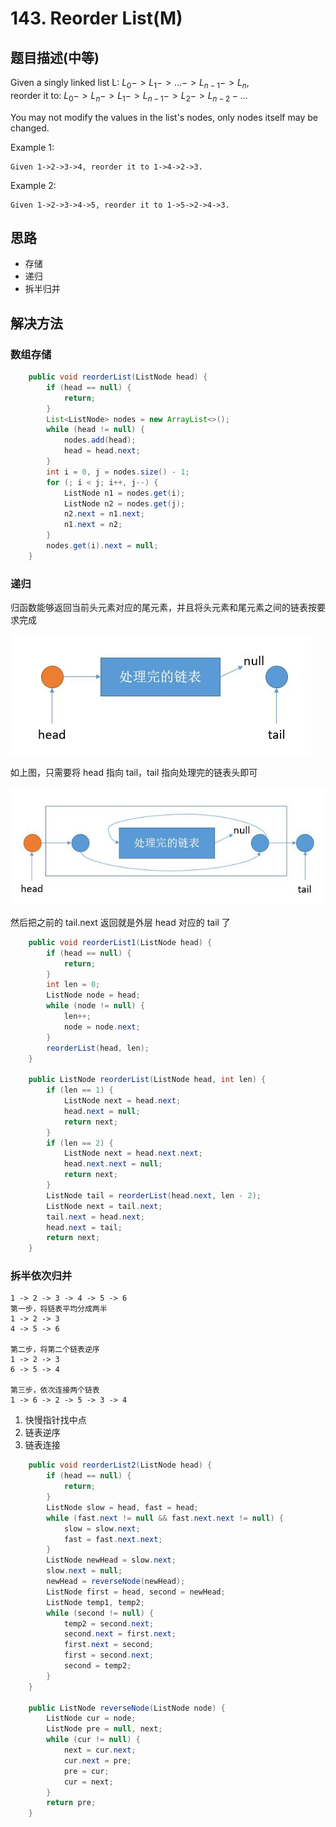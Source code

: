 # 143. Reorder List\(M\)

## 题目描述\(中等\)

Given a singly linked list L: $L_0 ->L_1->...->L_{n-1}->L_n$,  
reorder it to: $L_0->L_n->L_1->L_{n-1}->L_2->L_{n-2}-...$

You may not modify the values in the list's nodes, only nodes itself may be changed.

Example 1:

```
Given 1->2->3->4, reorder it to 1->4->2->3.
```

Example 2:

```
Given 1->2->3->4->5, reorder it to 1->5->2->4->3.
```

## 思路

* 存储
* 递归
* 拆半归并

## 解决方法

### 数组存储

```java
    public void reorderList(ListNode head) {
        if (head == null) {
            return;
        }
        List<ListNode> nodes = new ArrayList<>();
        while (head != null) {
            nodes.add(head);
            head = head.next;
        }
        int i = 0, j = nodes.size() - 1;
        for (; i < j; i++, j--) {
            ListNode n1 = nodes.get(i);
            ListNode n2 = nodes.get(j);
            n2.next = n1.next;
            n1.next = n2;
        }
        nodes.get(i).next = null;
    }
```

### 递归

归函数能够返回当前头元素对应的尾元素，并且将头元素和尾元素之间的链表按要求完成

![](../assets/leetcode-note/101-200/143-s-2-1.png)

如上图，只需要将 head 指向 tail，tail 指向处理完的链表头即可

![](../assets/leetcode-note/101-200/143-s-2-2.png)

然后把之前的 tail.next 返回就是外层 head 对应的 tail 了

```java
    public void reorderList1(ListNode head) {
        if (head == null) {
            return;
        }
        int len = 0;
        ListNode node = head;
        while (node != null) {
            len++;
            node = node.next;
        }
        reorderList(head, len);
    }

    public ListNode reorderList(ListNode head, int len) {
        if (len == 1) {
            ListNode next = head.next;
            head.next = null;
            return next;
        }
        if (len == 2) {
            ListNode next = head.next.next;
            head.next.next = null;
            return next;
        }
        ListNode tail = reorderList(head.next, len - 2);
        ListNode next = tail.next;
        tail.next = head.next;
        head.next = tail;
        return next;
    }
```



### 拆半依次归并
```
1 -> 2 -> 3 -> 4 -> 5 -> 6
第一步，将链表平均分成两半
1 -> 2 -> 3
4 -> 5 -> 6

第二步，将第二个链表逆序
1 -> 2 -> 3
6 -> 5 -> 4

第三步，依次连接两个链表
1 -> 6 -> 2 -> 5 -> 3 -> 4
```

1. 快慢指针找中点
2. 链表逆序
3. 链表连接

```java
    public void reorderList2(ListNode head) {
        if (head == null) {
            return;
        }
        ListNode slow = head, fast = head;
        while (fast.next != null && fast.next.next != null) {
            slow = slow.next;
            fast = fast.next.next;
        }
        ListNode newHead = slow.next;
        slow.next = null;
        newHead = reverseNode(newHead);
        ListNode first = head, second = newHead;
        ListNode temp1, temp2;
        while (second != null) {
            temp2 = second.next;
            second.next = first.next;
            first.next = second;
            first = second.next;
            second = temp2;
        }
    }

    public ListNode reverseNode(ListNode node) {
        ListNode cur = node;
        ListNode pre = null, next;
        while (cur != null) {
            next = cur.next;
            cur.next = pre;
            pre = cur;
            cur = next;
        }
        return pre;
    }
```



